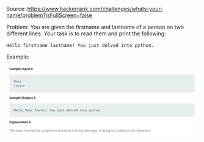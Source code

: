 Source: https://www.hackerrank.com/challenges/whats-your-name/problem?isFullScreen=false

Problem: You are given the firstname and lastname of a person on two different lines. Your task is to read them and print the following:

    Hello firstname lastname! You just delved into python.

Example: 

![](2022-08-01-21-11-49.png)